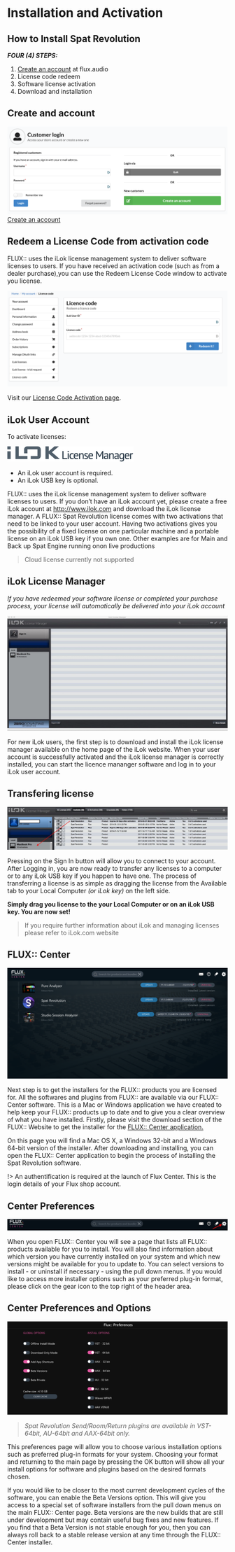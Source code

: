 # Installation and Activation
## How to Install Spat Revolution

***FOUR (4) STEPS:***

1. [Create an account](https://shop.flux.audio/en_US/login "") at flux.audio
1. License code redeem
1. Software license activation 
1. Download and installation

## Create and account
![](include/SpatRevolution_StoreLogin.png ':class=img-title')
[Create an account](https://shop.flux.audio/en_US/login "") 


## Redeem a License Code from activation code
FLUX:: uses the iLok license management system to deliver software licenses to users. If you have received an activation code (such as from a dealer purchase),you can use the Redeem License Code window to activate you license.


![](include/SpatRevolution_Redeem.png ':class=img-title')

Visit our [License Code Activation page](https://shop.flux.audio/en_US/account/licence_code_redeem ""). 

## iLok User Account

To activate licenses:

![](include/ilok_m_logo.png ':class=img-title')

- An iLok user account is required.
- An iLok USB key is optional.

FLUX:: uses the iLok license management system to deliver software licenses to users. If you don’t have an iLok account yet, please create a free iLok account at http://www.ilok.com and download the iLok license manager. A FLUX:: Spat Revolution license comes with two activations that need to be linked to your user account. Having two activations gives you the possibility of a fixed license on one particular machine and a portable license on an iLok USB key if you own one. Other examples are for Main and Back up Spat Engine running onon live productions 

> Cloud license currently not supported
	
## iLok License Manager
*If you have redeemed your software license or completed your purchase process, your license will automatically be delivered into your iLok account*

![](include/SpatRevolution_Ilokpage.jpg ':class=img-title')

For new iLok users, the first step is to download and install the iLok license manager available on the home page of the iLok website. When your user account is successfully activated and the iLok license manager is correctly installed, you can start the licence mananger software and log in to your iLok user account.

## Transfering license 

![](include/SpatRevolution_IlokLicense.jpg ':class=img-title')

Pressing on the Sign In button will allow you to connect to your account. After Logging in, you are now ready to transfer any licenses to a computer or to any iLok USB key if you happen to have one. The process of transferring a license is as simple as dragging the license from the Available tab to your Local Computer *(or iLok key)* on the left side.

**Simply drag you license to the your Local Computer or on an iLok USB key. You are now set!**

> If you require further information about iLok and managing licenses please refer to iLok.com website

## FLUX:: Center 
![](include/SpatRevolution_FluxCenter_-017.png ':class=img-title')

Next step is to get the installers for the FLUX:: products you are licensed for. All the softwares and plugins from FLUX:: are available via our FLUX:: Center software. This is a Mac or Windows application we have created to help keep your FLUX:: products up to date and to give you a clear overview of what you have installed. Firstly, please visit the download section of the FLUX:: Website to get the installer for the [FLUX:: Center application.
](https://flux.audio/download/)

On this page you will find a Mac OS X, a Windows 32-bit and a Windows 64-bit version of the installer. After downloading and installing, you can open the FLUX:: Center application to begin the process of installing the Spat Revolution software.

!> An authentification is required at the launch of Flux Center. This is the login details of your Flux shop account.

## Center Preferences

![](include/SpatRevolution_FluxCenter_-021.jpg ':class=img-title')

When you open FLUX:: Center you will see a page that lists all FLUX:: products available for you to install. You will also find information about which version you have currently installed on your system and which new versions might be available for you to update to. You can select versions to install - or uninstall if necessary - using the pull down menus. If you would like to access more installer options such as your preferred plug-in format, please click on the gear icon to the top right of the header area.

## Center Preferences and Options
![](include/SpatRevolution_FluxCenter_-023.png ':class=img-title')
> *Spat Revolution Send/Room/Return plugins are available in VST-64bit, AU-64bit and AAX-64bit only.*

This preferences page will allow you to choose various installation options such as preferred plug-in formats for your system. Choosing your format and returning to the main page by pressing the OK button will show all your install options for software and plugins based on the desired formats chosen. 

If you would like to be closer to the most current development cycles of the software, you can enable the Beta Versions option. This will give you access to a special set of software installers from the pull down menus on the main FLUX:: Center page. Beta versions are the new builds that are still under development but may contain useful bug fixes and new features. If you find that a Beta Version is not stable enough for you, then you can always roll back to a stable release version at any time through the FLUX:: Center installer.
